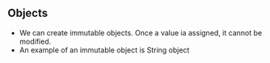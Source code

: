 ## Objects

- We can create immutable objects. Once a value ia assigned, it cannot be modified.
- An example of an immutable object is String object
